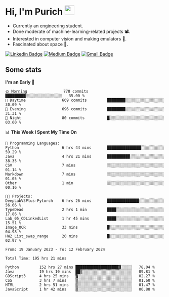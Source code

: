 <h1 align="left">Hi, I'm Purich
<img src="https://media.giphy.com/media/hvRJCLFzcasrR4ia7z/giphy.gif" width="30px"/></h1>

* Currently an engineering student.
* Done moderate of machine-learning-related projects :film_projector:.
* Interested in computer vision and making emulators :space_invader:.
* Fascinated about space :milky_way:.

[![Linkedin Badge](https://img.shields.io/badge/-Purich-blue?style=flat-square&logo=Linkedin&logoColor=white&link=https://www.linkedin.com/in/purich-siritip-16b3b3255/)](https://www.linkedin.com/in/purich-siritip-16b3b3255) [![Medium Badge](https://img.shields.io/badge/-@purich-gray?style=flat-square&labelColor=000000&logo=Medium&link=https://medium.com/@phuritsiritip)](https://medium.com/@phuritsiritip)
[![Gmail Badge](https://img.shields.io/badge/-mark.phurit@gmail.com-c14438?style=flat-square&logo=Gmail&logoColor=white&link=mailto:mark.phurit@gmail.com)](mailto:mark.phurit@gmail.com)

## Some stats

  
  <!--START_SECTION:waka-->
**I'm an Early 🐤** 

```text
🌞 Morning                778 commits         █████████░░░░░░░░░░░░░░░░   35.00 % 
🌆 Daytime                669 commits         ████████░░░░░░░░░░░░░░░░░   30.09 % 
🌃 Evening                696 commits         ████████░░░░░░░░░░░░░░░░░   31.31 % 
🌙 Night                  80 commits          █░░░░░░░░░░░░░░░░░░░░░░░░   03.60 % 
```


📊 **This Week I Spent My Time On** 

```text
💬 Programming Languages: 
Python                   6 hrs 44 mins       ███████████████░░░░░░░░░░   59.29 % 
Java                     4 hrs 21 mins       ██████████░░░░░░░░░░░░░░░   38.35 % 
CSV                      7 mins              ░░░░░░░░░░░░░░░░░░░░░░░░░   01.14 % 
Markdown                 7 mins              ░░░░░░░░░░░░░░░░░░░░░░░░░   01.05 % 
Other                    1 min               ░░░░░░░░░░░░░░░░░░░░░░░░░   00.16 % 

🐱‍💻 Projects: 
DeepLabV3Plus-Pytorch    6 hrs 26 mins       ██████████████░░░░░░░░░░░   56.66 % 
TypeDead                 2 hrs 1 min         ████░░░░░░░░░░░░░░░░░░░░░   17.86 % 
Lab_05_CDLinkedList      1 hr 45 mins        ████░░░░░░░░░░░░░░░░░░░░░   15.51 % 
Image_OCR                33 mins             █░░░░░░░░░░░░░░░░░░░░░░░░   04.98 % 
HW2_List_swap_range      20 mins             █░░░░░░░░░░░░░░░░░░░░░░░░   02.97 % 
```


<!--END_SECTION:waka-->

  <!--START_SECTION:waka-simple-->

```text
From: 19 January 2023 - To: 12 February 2024

Total Time: 195 hrs 21 mins

Python         152 hrs 27 mins ███████████████████▓░░░░░   78.04 %
Java           19 hrs 10 mins  ██▒░░░░░░░░░░░░░░░░░░░░░░   09.81 %
GDScript3      4 hrs 25 mins   ▓░░░░░░░░░░░░░░░░░░░░░░░░   02.27 %
CSS            3 hrs 7 mins    ▒░░░░░░░░░░░░░░░░░░░░░░░░   01.60 %
HTML           2 hrs 51 mins   ▒░░░░░░░░░░░░░░░░░░░░░░░░   01.47 %
JavaScript     1 hr 42 mins    ▒░░░░░░░░░░░░░░░░░░░░░░░░   00.88 %
```

<!--END_SECTION:waka-simple-->

  <!--![Anurag's GitHub stats](https://github-readme-stats.vercel.app/api?username=vikimark&show_icons=true&theme=gruvbox_light)-->
  
<!--
**vikimark/vikimark** is a ✨ _special_ ✨ repository because its `README.md` (this file) appears on your GitHub profile.

Here are some ideas to get you started:

- 🔭 I’m currently working on ...
- 🌱 I’m currently learning ...
- 👯 I’m looking to collaborate on ...
- 🤔 I’m looking for help with ...
- 💬 Ask me about ...
- 📫 How to reach me: ...
- 😄 Pronouns: ...
- ⚡ Fun fact: ...
-->
